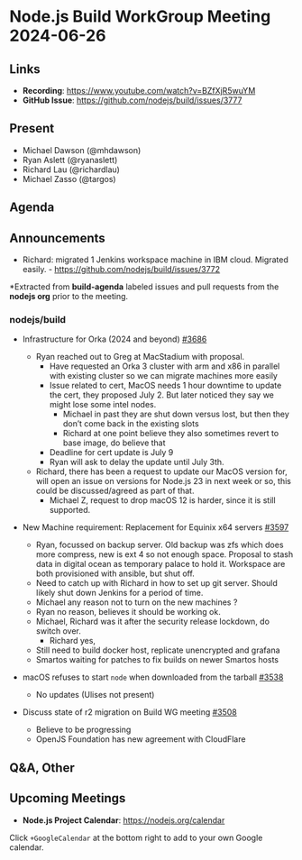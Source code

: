 # Node.js  Build WorkGroup Meeting 2024-06-26

## Links

* **Recording**:  <https://www.youtube.com/watch?v=BZfXjR5wuYM>
* **GitHub Issue**: <https://github.com/nodejs/build/issues/3777>

## Present

* Michael Dawson (@mhdawson)
* Ryan Aslett (@ryanaslett)
* Richard Lau (@richardlau)
* Michael Zasso (@targos)

## Agenda

## Announcements

* Richard: migrated 1 Jenkins workspace machine in IBM cloud. Migrated easily. - <https://github.com/nodejs/build/issues/3772>

*Extracted from **build-agenda** labeled issues and pull requests from the **nodejs org** prior to the meeting.

### nodejs/build

* Infrastructure for Orka (2024 and beyond) [#3686](https://github.com/nodejs/build/issues/3686)
  * Ryan reached out to Greg at MacStadium with proposal.
    * Have requested an Orka 3 cluster with arm and x86 in parallel with existing cluster so we
      can migrate machines more easily
    * Issue related to cert, MacOS needs 1 hour downtime to update the cert, they proposed July
      2.  But later noticed they say we might lose some intel nodes.
      * Michael in past they are shut down versus lost, but then they don’t come back in the
        existing slots
      * Richard at one point believe they also sometimes revert to base image, do believe that
    * Deadline for cert update is July 9
    * Ryan will ask to delay the update until July 3th.
  * Richard, there has been a request to update our MacOS version for, will open an issue on versions for Node.js 23 in next week or so, this could be discussed/agreed as part of that.
    * Michael Z, request to drop macOS 12 is harder, since it is still supported.

* New Machine requirement: Replacement for Equinix x64 servers [#3597](https://github.com/nodejs/build/issues/3597)
  * Ryan, focussed on backup server. Old backup was zfs which does more compress, new is
    ext 4 so not enough space.  Proposal to stash data in digital ocean as temporary palace to
    hold it. Workspace are both provisioned with ansible, but shut off.
  * Need to catch up with Richard in how to set up git server. Should likely shut down Jenkins for
    a period of time.
  * Michael any reason not to turn on the new machines ?
  * Ryan no reason, believes it should be working ok.
  * Michael, Richard was it after the security release lockdown, do switch over.
    * Richard yes,
  * Still need to build docker host, replicate unencrypted and grafana
  * Smartos waiting for patches to fix builds on newer Smartos hosts

* macOS refuses to start `node` when downloaded from the tarball [#3538](https://github.com/nodejs/build/issues/3538)
  * No updates (Ulises not present)

* Discuss state of r2 migration on Build WG meeting [#3508](https://github.com/nodejs/build/issues/3508)
  * Believe to be progressing
  * OpenJS Foundation has new agreement with CloudFlare

## Q&A, Other

## Upcoming Meetings

* **Node.js Project Calendar**: <https://nodejs.org/calendar>

Click `+GoogleCalendar` at the bottom right to add to your own Google calendar.
